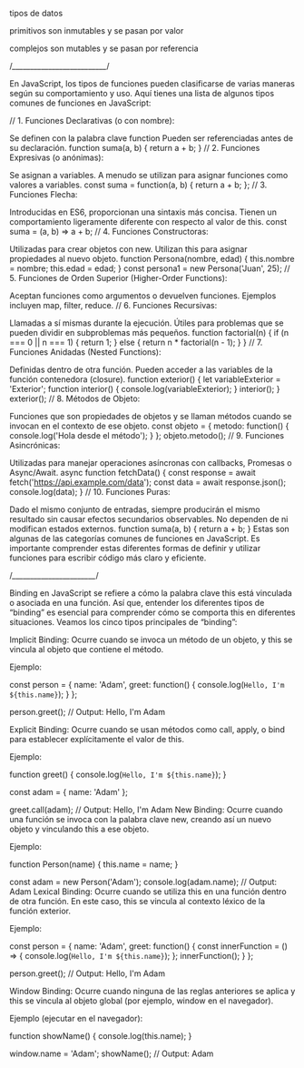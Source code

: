 tipos de datos

primitivos
son inmutables y se pasan por valor

complejos
son mutables y se pasan por referencia

/*__________________________*/

En JavaScript, los tipos de funciones pueden clasificarse de varias maneras según su comportamiento y uso. Aquí tienes una lista de algunos tipos comunes de funciones en JavaScript:

// 1. Funciones Declarativas (o con nombre):

Se definen con la palabra clave function
Pueden ser referenciadas antes de su declaración.
function suma(a, b) { return a + b; } 
// 2. Funciones Expresivas (o anónimas):

Se asignan a variables.
A menudo se utilizan para asignar funciones como valores a variables.
const suma = function(a, b) { return a + b; };
// 3. Funciones Flecha:

Introducidas en ES6, proporcionan una sintaxis más concisa.
Tienen un comportamiento ligeramente diferente con respecto al valor de this.
const suma = (a, b) => a + b; 
// 4. Funciones Constructoras:

Utilizadas para crear objetos con new.
Utilizan this para asignar propiedades al nuevo objeto.
function Persona(nombre, edad) { this.nombre = nombre; this.edad = edad; } const persona1 = new Persona('Juan', 25); 
// 5. Funciones de Orden Superior (Higher-Order Functions):

Aceptan funciones como argumentos o devuelven funciones.
Ejemplos incluyen map, filter, reduce.
// 6. Funciones Recursivas:

Llamadas a sí mismas durante la ejecución.
Útiles para problemas que se pueden dividir en subproblemas más pequeños.
function factorial(n) { if (n === 0 || n === 1) { return 1; } else { return n * factorial(n - 1); } } 
// 7. Funciones Anidadas (Nested Functions):

Definidas dentro de otra función.
Pueden acceder a las variables de la función contenedora (closure).
function exterior() { let variableExterior = 'Exterior'; function interior() { console.log(variableExterior); } interior(); } exterior(); 
// 8. Métodos de Objeto:

Funciones que son propiedades de objetos y se llaman métodos cuando se invocan en el contexto de ese objeto.
const objeto = { metodo: function() { console.log('Hola desde el método'); } }; objeto.metodo(); 
// 9. Funciones Asincrónicas:

Utilizadas para manejar operaciones asíncronas con callbacks, Promesas o Async/Await.
async function fetchData() { const response = await fetch('<https://api.example.com/data>'); const data = await response.json(); console.log(data); } 
// 10. Funciones Puras:

Dado el mismo conjunto de entradas, siempre producirán el mismo resultado sin causar efectos secundarios observables.
No dependen de ni modifican estados externos.
function suma(a, b) { return a + b; } 
Estas son algunas de las categorías comunes de funciones en JavaScript. Es importante comprender estas diferentes formas de definir y utilizar funciones para escribir código más claro y eficiente.

/*_______________________*/

Binding en JavaScript se refiere a cómo la palabra clave this está vinculada o asociada en una función. Así que, entender los diferentes tipos de “binding” es esencial para comprender cómo se comporta this en diferentes situaciones. Veamos los cinco tipos principales de “binding”:

Implicit Binding:
Ocurre cuando se invoca un método de un objeto, y this se vincula al objeto que contiene el método.

Ejemplo:

const person = {
  name: 'Adam',
  greet: function() {
    console.log(`Hello, I'm ${this.name}`);
  }
};

person.greet(); // Output: Hello, I'm Adam

Explicit Binding:
Ocurre cuando se usan métodos como call, apply, o bind para establecer explícitamente el valor de this.

Ejemplo:

function greet() {
  console.log(`Hello, I'm ${this.name}`);
}

const adam = { name: 'Adam' };

greet.call(adam); // Output: Hello, I'm Adam
New Binding:
Ocurre cuando una función se invoca con la palabra clave new, creando así un nuevo objeto y vinculando this a ese objeto.

Ejemplo:

function Person(name) {
  this.name = name;
}

const adam = new Person('Adam');
console.log(adam.name); // Output: Adam
Lexical Binding:
Ocurre cuando se utiliza this en una función dentro de otra función. En este caso, this se vincula al contexto léxico de la función exterior.

Ejemplo:

const person = {
  name: 'Adam',
  greet: function() {
    const innerFunction = () => {
      console.log(`Hello, I'm ${this.name}`);
    };
    innerFunction();
  }
};

person.greet(); // Output: Hello, I'm Adam

Window Binding:
Ocurre cuando ninguna de las reglas anteriores se aplica y this se vincula al objeto global (por ejemplo, window en el navegador).

Ejemplo (ejecutar en el navegador):

function showName() {
  console.log(this.name);
}

window.name = 'Adam';
showName(); // Output: Adam